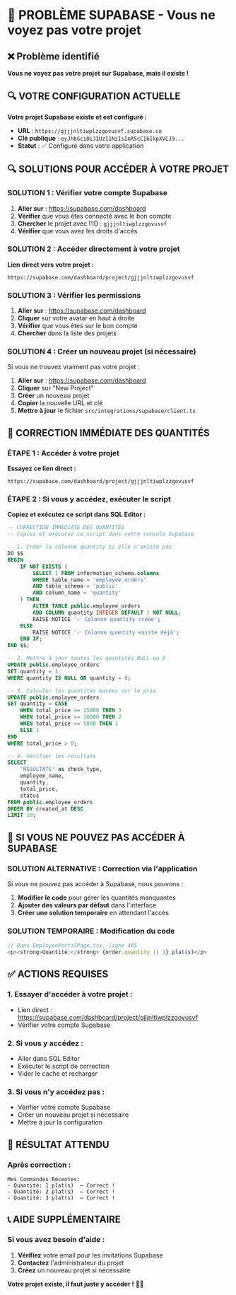 # 🚨 PROBLÈME SUPABASE - Vous ne voyez pas votre projet

## ❌ Problème identifié

**Vous ne voyez pas votre projet sur Supabase, mais il existe !**

## 🔍 VOTRE CONFIGURATION ACTUELLE

**Votre projet Supabase existe et est configuré :**
- **URL** : `https://gjjjnltiwplzzgovusvf.supabase.co`
- **Clé publique** : `eyJhbGciOiJIUzI1NiIsInR5cCI6IkpXVCJ9...`
- **Statut** : ✅ Configuré dans votre application

## 🔍 SOLUTIONS POUR ACCÉDER À VOTRE PROJET

### **SOLUTION 1 : Vérifier votre compte Supabase**

1. **Aller sur** : https://supabase.com/dashboard
2. **Vérifier** que vous êtes connecté avec le bon compte
3. **Chercher** le projet avec l'ID : `gjjjnltiwplzzgovusvf`
4. **Vérifier** que vous avez les droits d'accès

### **SOLUTION 2 : Accéder directement à votre projet**

**Lien direct vers votre projet :**
```
https://supabase.com/dashboard/project/gjjjnltiwplzzgovusvf
```

### **SOLUTION 3 : Vérifier les permissions**

1. **Aller sur** : https://supabase.com/dashboard
2. **Cliquer** sur votre avatar en haut à droite
3. **Vérifier** que vous êtes sur le bon compte
4. **Chercher** dans la liste des projets

### **SOLUTION 4 : Créer un nouveau projet (si nécessaire)**

Si vous ne trouvez vraiment pas votre projet :

1. **Aller sur** : https://supabase.com/dashboard
2. **Cliquer** sur "New Project"
3. **Créer** un nouveau projet
4. **Copier** la nouvelle URL et clé
5. **Mettre à jour** le fichier `src/integrations/supabase/client.ts`

## 🔧 CORRECTION IMMÉDIATE DES QUANTITÉS

### **ÉTAPE 1 : Accéder à votre projet**

**Essayez ce lien direct :**
```
https://supabase.com/dashboard/project/gjjjnltiwplzzgovusvf
```

### **ÉTAPE 2 : Si vous y accédez, exécuter le script**

**Copiez et exécutez ce script dans SQL Editor :**

```sql
-- CORRECTION IMMÉDIATE DES QUANTITÉS
-- Copiez et exécutez ce script dans votre console Supabase

-- 1. Créer la colonne quantity si elle n'existe pas
DO $$
BEGIN
    IF NOT EXISTS (
        SELECT 1 FROM information_schema.columns 
        WHERE table_name = 'employee_orders' 
        AND table_schema = 'public'
        AND column_name = 'quantity'
    ) THEN
        ALTER TABLE public.employee_orders 
        ADD COLUMN quantity INTEGER DEFAULT 1 NOT NULL;
        RAISE NOTICE '✅ Colonne quantity créée';
    ELSE
        RAISE NOTICE '✅ Colonne quantity existe déjà';
    END IF;
END $$;

-- 2. Mettre à jour toutes les quantités NULL ou 0
UPDATE public.employee_orders 
SET quantity = 1 
WHERE quantity IS NULL OR quantity = 0;

-- 3. Calculer les quantités basées sur le prix
UPDATE public.employee_orders 
SET quantity = CASE 
    WHEN total_price >= 15000 THEN 3
    WHEN total_price >= 10000 THEN 2
    WHEN total_price >= 5000 THEN 1
    ELSE 1
END
WHERE total_price > 0;

-- 4. Vérifier les résultats
SELECT 
    'RÉSULTATS' as check_type,
    employee_name,
    quantity,
    total_price,
    status
FROM public.employee_orders
ORDER BY created_at DESC
LIMIT 10;
```

## 🚨 SI VOUS NE POUVEZ PAS ACCÉDER À SUPABASE

### **SOLUTION ALTERNATIVE : Correction via l'application**

Si vous ne pouvez pas accéder à Supabase, nous pouvons :

1. **Modifier le code** pour gérer les quantités manquantes
2. **Ajouter des valeurs par défaut** dans l'interface
3. **Créer une solution temporaire** en attendant l'accès

### **SOLUTION TEMPORAIRE : Modification du code**

```typescript
// Dans EmployeePortalPage.tsx, ligne 465
<p><strong>Quantité:</strong> {order.quantity || 1} plat(s)</p>
```

## ✅ ACTIONS REQUISES

### **1. Essayer d'accéder à votre projet :**
- Lien direct : https://supabase.com/dashboard/project/gjjjnltiwplzzgovusvf
- Vérifier votre compte Supabase

### **2. Si vous y accédez :**
- Aller dans SQL Editor
- Exécuter le script de correction
- Vider le cache et recharger

### **3. Si vous n'y accédez pas :**
- Vérifier votre compte Supabase
- Créer un nouveau projet si nécessaire
- Mettre à jour la configuration

## 🎯 RÉSULTAT ATTENDU

### **Après correction :**
```
Mes Commandes Récentes:
- Quantité: 1 plat(s)  ← Correct !
- Quantité: 2 plat(s)  ← Correct !
- Quantité: 3 plat(s)  ← Correct !
```

## 📞 AIDE SUPPLÉMENTAIRE

### **Si vous avez besoin d'aide :**
1. **Vérifiez** votre email pour les invitations Supabase
2. **Contactez** l'administrateur du projet
3. **Créez** un nouveau projet si nécessaire

**Votre projet existe, il faut juste y accéder !** 🚀✅


